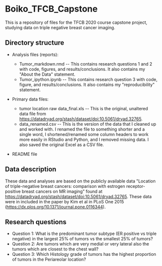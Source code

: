 # Boiko_TFCB_Capstone
This is a repository of files for the TFCB 2020 course capstone project, studying data on triple negative breast cancer imaging.

## Directory structure

- Analysis files (reports):
   -  Tumor_markdown.rmd -- This contains research questions 1 and 2 with code, figures, and results/conclusions. It also contains my "About the Data" statement.
   -  Tumor_ipython.ipynb -- This contains research question 3 with code, figure, and results/conclusions. It also contains my "reproducibility" statement.

- Primary data files:
    - tumor location raw data_final.xls -- This is the original, unaltered data file from https://datadryad.org/stash/dataset/doi:10.5061/dryad.32765.
    - data_renamed.csv -- This is the version of the data that I cleaned up and worked with. I renamed the file to something shorter and a single word, I shortened/renamed some column headers to work more easily in RStudio and Python, and I removed missing data. I also saved the original Excel as a CSV file.

- README file


## Data description
These data and analyses are based on the publicly available data "Location of triple-negative breast cancers: comparison with estrogen receptor-positive breast cancers on MR imaging" found at https://datadryad.org/stash/dataset/doi:10.5061/dryad.32765. These data were in included in the paper by Kim et al in PLoS One 2015 (https://dx.plos.org/10.1371/journal.pone.0116344).


## Research questions
- Question 1: What is the predominant tumor subtype (ER positive vs triple negative) in the largest 25% of tumors vs the smallest 25% of tumors?
- Question 2: Are tumors which are very medial or very lateral also the tumors which are closest to the chest wall? 
- Question 3: Which Histology grade of tumors has the highest proportion of tumors in the Periareolar location?
